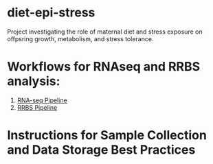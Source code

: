 # diet-epi-stress
Project investigating the role of maternal diet and stress exposure on offpsring growth, metabolism, and stress tolerance. 

# Workflows for RNAseq and RRBS analysis:
1. [RNA-seq Pipeline](https://github.com/peggybiga/diet-epi-stress/blob/5c7b5913cb4c9f9e6289caaa87778fe1f28ff582/RNAseq_pipeline)
2. [RRBS Pipeline](https://github.com/peggybiga/diet-epi-stress/blob/main/RRBS_Pipeline.md)


# Instructions for Sample Collection and Data Storage Best Practices
